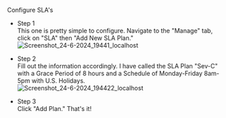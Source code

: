 Configure SLA's<br />

- Step 1<br />
This one is pretty simple to configure.  Navigate to the "Manage" tab, click on "SLA" then "Add New SLA Plan."
<br />![Screenshot_24-6-2024_19441_localhost](https://github.com/ScotBlair/config-sla/assets/171102023/23f0559d-2459-40a5-a91f-fee7a826f514)<br />

- Step 2<br />
Fill out the information accordingly.  I have called the SLA Plan "Sev-C" with a Grace Period of 8 hours and a Schedule of Monday-Friday 8am-5pm with U.S. Holidays.
<br />![Screenshot_24-6-2024_194422_localhost](https://github.com/ScotBlair/config-sla/assets/171102023/19711846-3f94-4a7d-87fb-a7d81a1035a2)<br />

- Step 3<br />
Click "Add Plan."  That's it!

